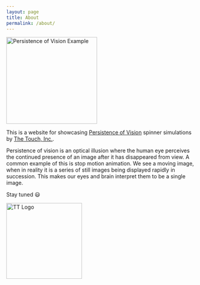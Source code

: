 ```yaml
---
layout: page
title: About
permalink: /about/
---
```


<img src="/p53dModelViewer/povExample.gif" alt="Persistence of Vision Example" width="240" height="229" title="Persistence of Vision Example">

This is a website for showcasing [Persistence of Vision](https://www.masterclass.com/articles/persistence-of-vision-explained) spinner simulations by [The Touch, Inc.](https://www.the-touch.com).

Persistence of vision is an optical illusion where the human eye perceives the continued presence of an image after it has disappeared from view. A common example of this is stop motion animation. We see a moving image, when in reality it is a series of still images being displayed rapidly in succession. This makes our eyes and brain interpret them to be a single image.

Stay tuned 😃

<img src="/p53dModelViewer/TTLogo-transparentbackground.png" alt="TT Logo" width="200" height="200" title="Logo for The Touch, Inc.">
